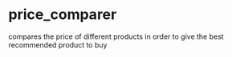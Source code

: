 # price_comparer
 compares the price of different products in order to give the best recommended product to buy
